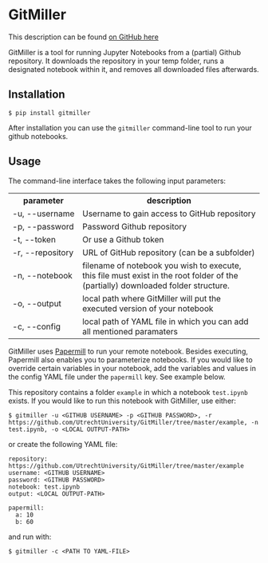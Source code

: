 
# GitMiller

This description can be found [on GitHub here](https://github.com/UtrechtUniversity/GitMiller)

GitMiller is a tool for running Jupyter Notebooks from a (partial) Github repository. It downloads the repository in your temp folder, runs a designated notebook within it, and 
removes all downloaded files afterwards.

## Installation

`$ pip install gitmiller`

After installation you can use the `gitmiller` command-line tool to run your github notebooks.

## Usage

The command-line interface takes the following input parameters:

<table>
<tr>
    <th>parameter</th>
    <th>description</th>
</tr>
<tr>
    <td nowrap>-u, --username</td>
    <td>Username to gain access to GitHub repository</td>
</tr>
<tr>
    <td nowrap>-p, --password</td>
    <td>Password Github repository</td>
</tr>
<tr>
    <td nowrap>-t, --token</td>
    <td>Or use a Github token</td>
</tr>
<tr>
    <td nowrap>-r, --repository</td>
    <td>URL of GitHub repository (can be a subfolder)</td>
</tr>
<tr>
    <td nowrap>-n, --notebook</td>
    <td>filename of notebook you wish to execute, this file must exist in the root folder of the (partially) downloaded folder structure.
    </td>
</tr>
<tr>
    <td nowrap>-o, --output</td>
    <td>local path where GitMiller will put the executed version of your notebook</td>
</tr>
<tr>
    <td nowrap>-c, --config</td>
    <td>local path of YAML file in which you can add all mentioned paramaters</td>
</tr>
</table>

GitMiller uses [Papermill](https://github.com/nteract/papermill) to run your remote notebook. Besides executing, Papermill also enables you to parameterize notebooks. If you would like to override certain variables in your notebook, add the variables and values in the config YAML file under the `papermill` key. See example below.

This repository contains a folder `example` in which a notebook `test.ipynb` exists. If you would like to run this notebook with GitMiller, use either:

```
$ gitmiller -u <GITHUB USERNAME> -p <GITHUB PASSWORD>, -r https://github.com/UtrechtUniversity/GitMiller/tree/master/example, -n test.ipynb, -o <LOCAL OUTPUT-PATH>
```
or create the following YAML file:
```
repository: https://github.com/UtrechtUniversity/GitMiller/tree/master/example
username: <GITHUB USERNAME>
password: <GITHUB PASSWORD>
notebook: test.ipynb
output: <LOCAL OUTPUT-PATH>

papermill:
  a: 10
  b: 60
```
and run with:
```
$ gitmiller -c <PATH TO YAML-FILE>
```




